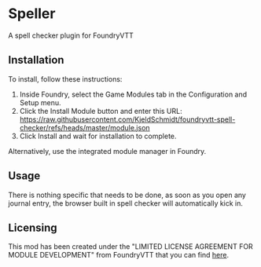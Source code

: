 # Speller
A spell checker plugin for FoundryVTT

## Installation

To install, follow these instructions:

1.  Inside Foundry, select the Game Modules tab in the Configuration and Setup menu.
2.  Click the Install Module button and enter this URL: https://raw.githubusercontent.com/KjeldSchmidt/foundryvtt-spell-checker/refs/heads/master/module.json
3.  Click Install and wait for installation to complete.

Alternatively, use the integrated module manager in Foundry.

## Usage

There is nothing specific that needs to be done, as soon as you open any journal
entry, the browser built in spell checker will automatically kick in.

## Licensing
This mod has been created under the "LIMITED LICENSE AGREEMENT FOR MODULE DEVELOPMENT" from FoundryVTT that you can find [here](https://foundryvtt.com/article/license/).
